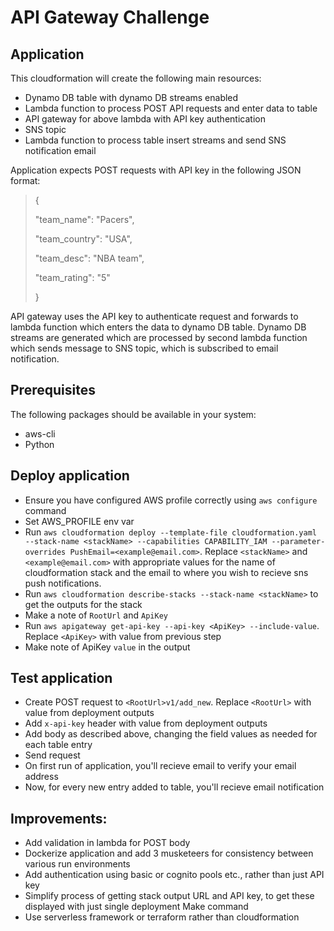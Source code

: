 # API Gateway Challenge

## Application
This cloudformation will create the following main resources:
- Dynamo DB table with dynamo DB streams enabled
- Lambda function to process POST API requests and enter data to table
- API gateway for above lambda with API key authentication
- SNS topic
- Lambda function to process table insert streams and send SNS notification email

Application expects POST requests with API key in the following JSON format:
>{ 
>
>	"team_name": "Pacers", 
>
>	"team_country": "USA", 
>
>	"team_desc": "NBA team",
>
>	"team_rating": "5"
>
>}

API gateway uses the API key to authenticate request and forwards to lambda function which enters the data to dynamo DB table. Dynamo DB streams are generated which are processed by second lambda function which sends message to SNS topic, which is subscribed to email notification. 

## Prerequisites
The following packages should be available in your system:
- aws-cli
- Python

## Deploy application
- Ensure you have configured AWS profile correctly using `aws configure` command
- Set AWS_PROFILE env var
- Run `aws cloudformation deploy --template-file cloudformation.yaml --stack-name <stackName> --capabilities CAPABILITY_IAM --parameter-overrides PushEmail=<example@email.com>`. Replace `<stackName>` and `<example@email.com>` with appropriate values for the name of cloudformation stack and the email to where you wish to recieve sns push notifications.
- Run `aws cloudformation describe-stacks --stack-name <stackName>` to get the outputs for the stack
- Make a note of `RootUrl` and `ApiKey`
- Run `aws apigateway get-api-key --api-key <ApiKey> --include-value`. Replace `<ApiKey>` with value from previous step
- Make note of ApiKey `value` in the output

## Test application
- Create POST request to `<RootUrl>v1/add_new`. Replace `<RootUrl>` with value from deployment outputs
- Add `x-api-key` header with value from deployment outputs
- Add body as described above, changing the field values as needed for each table entry
- Send request
- On first run of application, you'll recieve email to verify your email address
- Now, for every new entry added to table, you'll recieve email notification

## Improvements:
- Add validation in lambda for POST body
- Dockerize application and add 3 musketeers for consistency between various run environments
- Add authentication using basic or cognito pools etc., rather than just API key
- Simplify process of getting stack output URL and API key, to get these displayed with just single deployment Make command
- Use serverless framework or terraform rather than cloudformation
